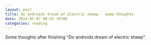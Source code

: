 ```yaml
---
layout: post
title: Do androids dream of electric sheep - some thoughts
date: 2024-05-07 00:55 +0700
categories: reading
---
```


Some thoughts after finishing "Do androids dream of electric sheep".
